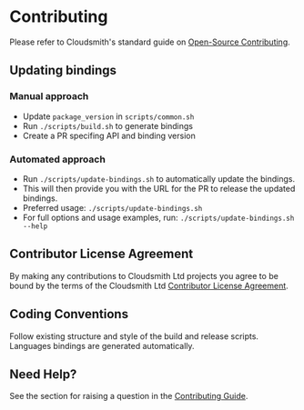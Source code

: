 # Contributing

Please refer to Cloudsmith's standard guide on [Open-Source Contributing](https://help.cloudsmith.io/docs/contributing).

## Updating bindings

### Manual approach

* Update `package_version` in `scripts/common.sh`
* Run `./scripts/build.sh` to generate bindings
* Create a PR specifing API and binding version

### Automated approach

* Run `./scripts/update-bindings.sh` to automatically update the bindings.
* This will then provide you with the URL for the PR to release the updated bindings.
* Preferred usage: `./scripts/update-bindings.sh`
* For full options and usage examples, run: `./scripts/update-bindings.sh --help`

## Contributor License Agreement

By making any contributions to Cloudsmith Ltd projects you agree to be bound by the terms of the Cloudsmith Ltd [Contributor License Agreement](https://help.cloudsmith.io/docs/contributor-license-agreement).

## Coding Conventions

Follow existing structure and style of the build and release scripts. Languages bindings are generated automatically.

## Need Help?

See the section for raising a question in the [Contributing Guide](https://help.cloudsmith.io/docs/contributing).
